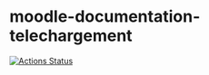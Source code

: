 # moodle-documentation-telechargement

[![Actions Status](https://github.com/LUniversiteNumerique/moodle-documentation-telechargement/workflows/CI/badge.svg)](https://github.com/LUniversiteNumerique/moodle-documentation-telechargement/actions)
